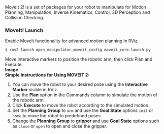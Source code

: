 MoveIt 2! is a set of packages for your robot to manipulate for Motion Planning, Manipulation, Inverse Kinematics, Control, 3D Perception and Collision Checking.

###  MoveIt! Launch
Enable MoveIt functionality for advanced motion planning in RViz
```bash
$ ros2 launch open_manipulator_moveit_config moveit_core.launch.py
```
Move interactive markers to position the robotic arm, then click Plan and Execute.  
**Image**  
**Simple Instructions for Using MOVEIT 2:**  
1. You can move the robot to your desired pose using the **Interactive Marker** visible in RViz.
2. Use the **Plan** option in the Commands column to simulate the motion of the robotic arm.
3. Click **Execute** to move the robot according to the simulated motion.
4. Set the **Planning Group** to `arm` and use the **Goal State** options `init` or `home` to move the robot to predefined poses.
5. Change the **Planning Group** to **gripper** and use **Goal State** options such as `close` or `open` to open and close the gripper.
